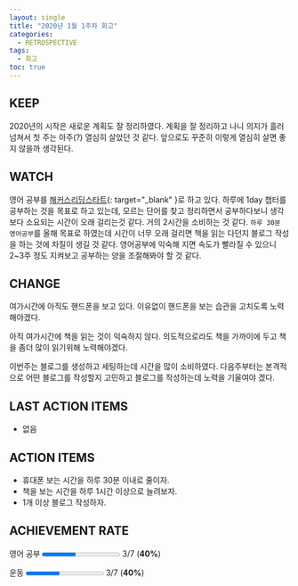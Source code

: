 ```yaml
---
layout: single
title: "2020년 1월 1주차 회고"
categories:
  - RETROSPECTIVE
tags:
  - 회고
toc: true
---
```


## KEEP

2020년의 시작은 새로운 계획도 잘 정리하였다. 계획을 잘 정리하고 나니 의지가 흘러넘쳐서 첫 주는 아주(?) 열심히 살았던 것 같다. 앞으로도 꾸준히 이렇게 열심히 살면 좋지 않을까 생각된다.

## WATCH

영어 공부를 [해커스리딩스타트](http://www.yes24.com/Product/Goods/376479){: target="\_blank" }로 하고 있다. 하루에 1day 챕터를 공부하는 것을 목표로 하고 있는데, 모르는 단어를 찾고 정리하면서 공부하다보니 생각보다 소요되는 시간이 오래 걸리는것 같다. 거의 2시간을 소비하는 것 같다. `하루 30분 영어공부`를 올해 목표로 하였는데 시간이 너무 오래 걸리면 책을 읽는 다던지 블로그 작성을 하는 것에 차질이 생길 것 같다. 영어공부에 익숙해 지면 속도가 빨라질 수 있으니 2~3주 정도 지켜보고 공부하는 양을 조절해봐야 할 것 같다.

## CHANGE

여가시간에 아직도 핸드폰을 보고 있다. 이유없이 핸드폰을 보는 습관을 고치도록 노력해야겠다.

아직 여가시간에 책을 읽는 것이 익숙하지 않다. 의도적으로라도 책을 가까이에 두고 책을 좀더 많이 읽기위해 노력해야겠다.

이번주는 블로그를 생성하고 세팅하는데 시간을 많이 소비하였다. 다음주부터는 본격적으로 어떤 블로그를 작성할지 고민하고 블로그를 작성하는데 노력을 기울여야 겠다.

## LAST ACTION ITEMS

- 없음

## ACTION ITEMS

- 휴대폰 보는 시간을 하루 30분 이내로 줄이자.
- 책을 보는 시간을 하루 1시간 이상으로 늘려보자.
- 1개 이상 블로그 작성하자.

## ACHIEVEMENT RATE

영어 공부
<progress value="3" max="7"></progress>
3/7 (<b>40%</b>)

운동
<progress value="3" max="7"></progress>
3/7 (<b>40%</b>)
